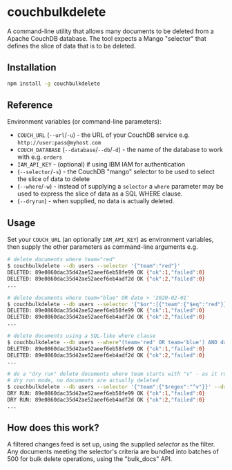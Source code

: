 # couchbulkdelete

A command-line utility that allows many documents to be deleted from a Apache CouchDB database. The tool expects a Mango "selector" that defines the slice of data that is to be deleted.

## Installation

```sh
npm install -g couchbulkdelete
```

## Reference

Environment variables (or command-line parameters):

- `COUCH_URL` (`--url`/`-u`) - the URL of your CouchDB service e.g. `http://user:pass@myhost.com`
- `COUCH_DATABASE` (`--database`/`--db`/`-d`) - the name of the database to work with e.g. `orders`
- `IAM_API_KEY` - (optional) if using IBM IAM for authentication
- (`--selector`/`-s`) - the CouchDB "mango" selector to be used to select the slice of data to delete
- (`--where`/`-w`) - instead of supplying a `selector` a `where` parameter may be used to express the slice of data as a SQL WHERE clause.
- (`--dryrun`)  - when supplied, no data is actually deleted. 

## Usage

Set your `COUCH_URL` (an optionally `IAM_API_KEY`) as environment variables, then supply the other parameters as command-line arguments e.g.

```sh
# delete documents where team="red"
$ couchbulkdelete --db users --selector '{"team":"red"}'
DELETED: 89e0860dac35d42ae52aeef6eb58fe99 OK {"ok":1,"failed":0}
DELETED: 89e0860dac35d42ae52aeef6eb4adf2d OK {"ok":2,"failed":0}
...

# delete documents where team="blue" OR date > '2020-02-01'
$ couchbulkdelete --db users --selector '{"$or":[{"team":{"$eq":"red"}},{"date": {"$gte": "2020-02-01"}}]}'
DELETED: 89e0860dac35d42ae52aeef6eb58fe99 OK {"ok":1,"failed":0}
DELETED: 89e0860dac35d42ae52aeef6eb4adf2d OK {"ok":2,"failed":0}
...

# delete documents using a SQL-like where clause
$ couchbulkdelete --db users --where"(team='red' OR team='blue') AND date>'2020-02-01'"
DELETED: 89e0860dac35d42ae52aeef6eb58fe99 OK {"ok":1,"failed":0}
DELETED: 89e0860dac35d42ae52aeef6eb4adf2d OK {"ok":2,"failed":0}
...

# do a "dry run" delete documents where team starts with "v" - as it runs in 
# dry run mode, no documents are actually deleted
$ couchbulkdelete --db users --selector '{"team":{"$regex":"^v"}}' --dryrun
DRY RUN: 89e0860dac35d42ae52aeef6eb58fe99 OK {"ok":1,"failed":0}
DRY RUN: 89e0860dac35d42ae52aeef6eb4adf2d OK {"ok":2,"failed":0}
...
```

## How does this work?

A filtered changes feed is set up, using the supplied _selector_ as the filter. Any documents meeting the selector's criteria are bundled into batches of 500 for bulk delete operations, using the "bulk_docs" API.
